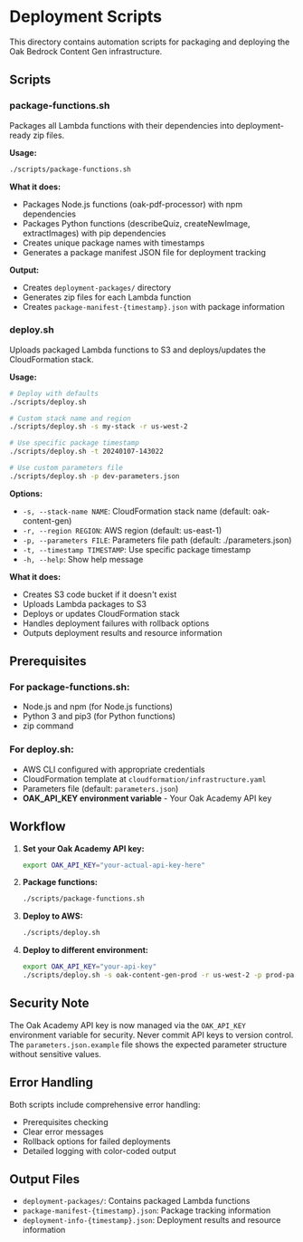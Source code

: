 # Deployment Scripts

This directory contains automation scripts for packaging and deploying the Oak Bedrock Content Gen infrastructure.

## Scripts

### package-functions.sh

Packages all Lambda functions with their dependencies into deployment-ready zip files.

**Usage:**
```bash
./scripts/package-functions.sh
```

**What it does:**
- Packages Node.js functions (oak-pdf-processor) with npm dependencies
- Packages Python functions (describeQuiz, createNewImage, extractImages) with pip dependencies
- Creates unique package names with timestamps
- Generates a package manifest JSON file for deployment tracking

**Output:**
- Creates `deployment-packages/` directory
- Generates zip files for each Lambda function
- Creates `package-manifest-{timestamp}.json` with package information

### deploy.sh

Uploads packaged Lambda functions to S3 and deploys/updates the CloudFormation stack.

**Usage:**
```bash
# Deploy with defaults
./scripts/deploy.sh

# Custom stack name and region
./scripts/deploy.sh -s my-stack -r us-west-2

# Use specific package timestamp
./scripts/deploy.sh -t 20240107-143022

# Use custom parameters file
./scripts/deploy.sh -p dev-parameters.json
```

**Options:**
- `-s, --stack-name NAME`: CloudFormation stack name (default: oak-content-gen)
- `-r, --region REGION`: AWS region (default: us-east-1)
- `-p, --parameters FILE`: Parameters file path (default: ./parameters.json)
- `-t, --timestamp TIMESTAMP`: Use specific package timestamp
- `-h, --help`: Show help message

**What it does:**
- Creates S3 code bucket if it doesn't exist
- Uploads Lambda packages to S3
- Deploys or updates CloudFormation stack
- Handles deployment failures with rollback options
- Outputs deployment results and resource information

## Prerequisites

### For package-functions.sh:
- Node.js and npm (for Node.js functions)
- Python 3 and pip3 (for Python functions)
- zip command

### For deploy.sh:
- AWS CLI configured with appropriate credentials
- CloudFormation template at `cloudformation/infrastructure.yaml`
- Parameters file (default: `parameters.json`)
- **OAK_API_KEY environment variable** - Your Oak Academy API key

## Workflow

1. **Set your Oak Academy API key:**
   ```bash
   export OAK_API_KEY="your-actual-api-key-here"
   ```

2. **Package functions:**
   ```bash
   ./scripts/package-functions.sh
   ```

3. **Deploy to AWS:**
   ```bash
   ./scripts/deploy.sh
   ```

4. **Deploy to different environment:**
   ```bash
   export OAK_API_KEY="your-api-key"
   ./scripts/deploy.sh -s oak-content-gen-prod -r us-west-2 -p prod-parameters.json
   ```

## Security Note

The Oak Academy API key is now managed via the `OAK_API_KEY` environment variable for security. Never commit API keys to version control. The `parameters.json.example` file shows the expected parameter structure without sensitive values.

## Error Handling

Both scripts include comprehensive error handling:
- Prerequisites checking
- Clear error messages
- Rollback options for failed deployments
- Detailed logging with color-coded output

## Output Files

- `deployment-packages/`: Contains packaged Lambda functions
- `package-manifest-{timestamp}.json`: Package tracking information
- `deployment-info-{timestamp}.json`: Deployment results and resource information